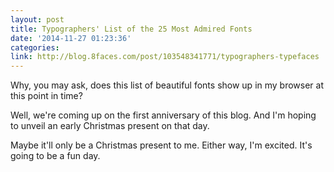 ```yaml
---
layout: post
title: Typographers' List of the 25 Most Admired Fonts
date: '2014-11-27 01:23:36'
categories: 
link: http://blog.8faces.com/post/103548341771/typographers-typefaces
---
```


Why, you may ask, does this list of beautiful fonts show up in my browser at this point in time?

Well, we're coming up on the first anniversary of this blog. And I'm hoping to unveil an early Christmas present on that day. 

Maybe it'll only be a Christmas present to me. Either way, I'm excited. It's going to be a fun day. 
